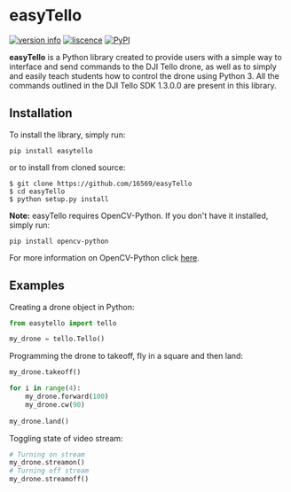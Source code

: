 # easyTello
[![version info](https://img.shields.io/pypi/pyversions/easytello.svg)](https://pypi.org/project/easytello/)
[![liscence](https://img.shields.io/pypi/l/easytello.svg)](https://pypi.org/project/easytello/)
[![PyPI](https://img.shields.io/pypi/v/easytello.svg)](https://pypi.org/project/easytello/)

**easyTello** is a Python library created to provide users with a simple way to interface and send commands to the DJI Tello drone, as well as to simply and easily teach students how to control the drone using Python 3. All the commands outlined in the DJI Tello SDK 1.3.0.0 are present in this library.

## Installation
To install the library, simply run:
```
pip install easytello
```
or to install from cloned source:
```
$ git clone https://github.com/16569/easyTello
$ cd easyTello
$ python setup.py install
```
**Note:** easyTello requires OpenCV-Python. If you don't have it installed, simply run:
```
pip install opencv-python
```
For more information on OpenCV-Python click [here](https://opencv-python-tutroals.readthedocs.io/en/latest/py_tutorials/py_tutorials.html).

## Examples
Creating a drone object in Python:
```python
from easytello import tello

my_drone = tello.Tello()
```
Programming the drone to takeoff, fly in a square and then land:
```python
my_drone.takeoff()

for i in range(4):
	my_drone.forward(100)
	my_drone.cw(90)
	
my_drone.land()
```
Toggling state of video stream:
```python
# Turning on stream
my_drone.streamon()
# Turning off stream
my_drone.streamoff()
```
